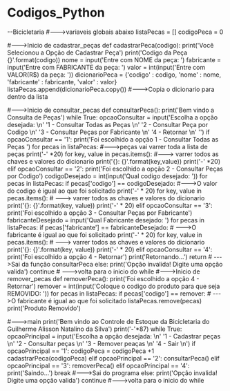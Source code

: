 # Codigos_Python
--Bicicletaria
#--->variaveis globais abaixo
listaPecas = []
codigoPeca = 0

#--->Inicio de cadastrar_peças
def cadastrarPeca(codigo):
    print('Você Selecionou a Opção de Cadastrar Peça')
    print('Codigo da Peça {}'.format(codigo))
    nome = input('Entre com NOME da peça: ')
    fabricante = input('Entre com FABRICANTE da peça: ')
    valor = int(input('Entre com VALOR(R$) da peça: '))
    dicionarioPeca = {'codigo' : codigo,
                      'nome' : nome,
                      'fabricante' : fabricante,
                      'valor' : valor}
    listaPecas.append(dicionarioPeca.copy()) #--->Copia o dicionario para dentro da lista

#--->Inicio de consultar_pecas
def consultarPeca():
    print('Bem vindo a Consulta de Peças')
    while True:
        opcaoConsultar = input('Escolha a opção desejada: \n'
                               '1 - Consultar Todas as Peças \n'
                               '2 - Consultar Peça por Codigo \n'
                               '3 - Consultar Peças por Fabricante \n'
                               '4 - Retornar \n'
                               '')
        if opcaoConsultar == '1':
            print('Foi escolhido a opção 1 - Consultar Todas as Peças ')
            for pecas in listaPecas: #--->peças vai varrer toda a lista de peças
                print('-' *20)
                for key, value in pecas.items(): #---> varrer todos as chaves e valores do dicionario
                    print('{}: {}'.format(key,value))
                print('-' *20)
        elif opcaoConsultar == '2':
            print('Foi escolhido a opção 2 - Consultar Peças por Codigo')
            codigoDesejado = int(input('Qual codigo desejado: '))
            for pecas in listaPecas:
                if pecas['codigo'] == codigoDesejado: #--->O valor do codigo é igual ao que foi solicitado
                    print('-' * 20)
                    for key, value in pecas.items():  # ---> varrer todos as chaves e valores do dicionario
                        print('{}: {}'.format(key, value))
                    print('-' * 20)
        elif opcaoConsultar == '3':
            print('Foi escolhido a opção 3 - Consultar Peças por Fabricante')
            fabricanteDesejado = input('Qual Fabricante desejado: ')
            for pecas in listaPecas:
                if pecas['fabricante'] == fabricanteDesejado:  # --->O fabricante é igual ao que foi solicitado
                    print('-' * 20)
                    for key, value in pecas.items():  # ---> varrer todos as chaves e valores do dicionario
                        print('{}: {}'.format(key, value))
                    print('-' * 20)
        elif opcaoConsultar == '4':
            print('Foi escolhido a opção 4 - Retornar')
            print('Retornando...')
            return  # --->Sai da função consultarPeca
        else:
            print('Opção invalida! Digite uma opção valida')
            continue  # --->volta para o inicio do while
#--->Inicio de remover_pecas
def removerPeca():
    print('Foi escolhido a opção 4 - Retornar')
    remover = int(input('Coloque o codigo do produto para que seja REMOVIDO: '))
    for pecas in listaPecas:
        if pecas['codigo'] == remover:  # --->O fabricante é igual ao que foi solicitado
            listaPecas.remove(pecas)
            print('Produto Removido')

#--->main
print('Bem vindo ao Controle de Estoque da Bicicletaria do Guilherme Alisson Natalino da Silva')
print('-'*87)
while True:
    opcaoPrincipal = input('Escolha a opção desejada: \n'
                           '1 - Cadastrar peças \n'
                           '2 - Consultar peças \n'
                           '3 - Remover peaças \n'
                           '4 - Sair \n')
    if opcaoPrincipal == '1':
        codigoPeca = codigoPeca +1
        cadastrarPeca(codigoPeca)
    elif opcaoPrincipal == '2':
        consultarPeca()
    elif opcaoPrincipal == '3':
        removerPeca()
    elif opcaoPrincipal == '4':
        print('Saindo...')
        break #--->Sai do programa
    else:
        print('Opção invalida! Digite uma opção valida')
        continue #--->volta para o inicio do while
